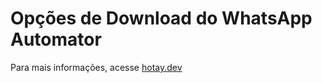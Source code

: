 # Opções de Download do WhatsApp Automator

Para mais informações, acesse [hotay.dev](https://hotay.dev)

